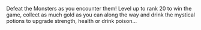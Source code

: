 Defeat the Monsters as you encounter them! Level up to rank 20 to win the game, 
collect as much gold as you can along the way and drink the mystical potions
to upgrade strength, health or drink poison...
